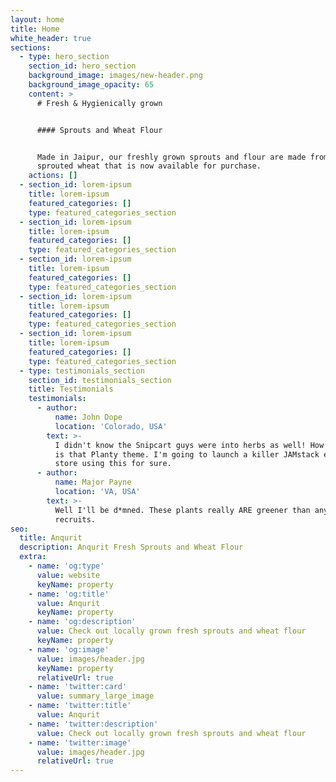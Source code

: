 ```yaml
---
layout: home
title: Home
white_header: true
sections:
  - type: hero_section
    section_id: hero_section
    background_image: images/new-header.png
    background_image_opacity: 65
    content: >
      # Fresh & Hygienically grown


      #### Sprouts and Wheat Flour


      Made in Jaipur, our freshly grown sprouts and flour are made from select
      sprouted wheat that is now available for purchase.
    actions: []
  - section_id: lorem-ipsum
    title: lorem-ipsum
    featured_categories: []
    type: featured_categories_section
  - section_id: lorem-ipsum
    title: lorem-ipsum
    featured_categories: []
    type: featured_categories_section
  - section_id: lorem-ipsum
    title: lorem-ipsum
    featured_categories: []
    type: featured_categories_section
  - section_id: lorem-ipsum
    title: lorem-ipsum
    featured_categories: []
    type: featured_categories_section
  - section_id: lorem-ipsum
    title: lorem-ipsum
    featured_categories: []
    type: featured_categories_section
  - type: testimonials_section
    section_id: testimonials_section
    title: Testimonials
    testimonials:
      - author:
          name: John Dope
          location: 'Colorado, USA'
        text: >-
          I didn't know the Snipcart guys were into herbs as well! How beautiful
          is that Planty theme. I'm going to launch a killer JAMstack e-commerce
          store using this for sure.
      - author:
          name: Major Payne
          location: 'VA, USA'
        text: >-
          Well I'll be d*mned. These plants really ARE greener than any of my
          recruits.
seo:
  title: Anqurit
  description: Anqurit Fresh Sprouts and Wheat Flour
  extra:
    - name: 'og:type'
      value: website
      keyName: property
    - name: 'og:title'
      value: Anqurit
      keyName: property
    - name: 'og:description'
      value: Check out locally grown fresh sprouts and wheat flour
      keyName: property
    - name: 'og:image'
      value: images/header.jpg
      keyName: property
      relativeUrl: true
    - name: 'twitter:card'
      value: summary_large_image
    - name: 'twitter:title'
      value: Anqurit
    - name: 'twitter:description'
      value: Check out locally grown fresh sprouts and wheat flour
    - name: 'twitter:image'
      value: images/header.jpg
      relativeUrl: true
---
```

